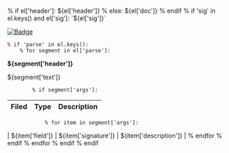 % if el['header']:
${el['header']}
% else:
${el['doc']}
% endif
% if 'sig' in el.keys() and el['sig']:
`${el['sig']}`

[![Badge](https://img.shields.io/badge/SOURCE-black?style=plastic&logo=github)](https://github.com/wandb/client/tree/master/${source[2:]}#L${el['lineno'][0]}-#L${el['lineno'][1]})

    % if 'parse' in el.keys():
        % for segment in el['parse']:
**${segment['header']}**
    
${segment['text']}
    
            % if segment['args']:
| **Filed** | **Type** | **Description** |
|--|--|--|
                % for item in segment['args']:
| ${item['field']} | ${item['signature']} | ${item['description']} |
                % endfor
            % endif
        % endfor
    % endif
% endif